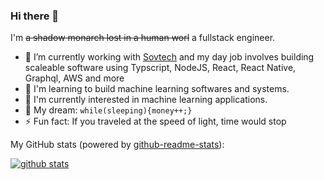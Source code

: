 ### Hi there 👋

I'm ~~a shadow monarch lost in a human worl~~ a fullstack engineer. 

- 🔭 I’m currently working with [Sovtech](https://sovtech.com) and my day job involves building scaleable software using Typscript, NodeJS, React, React Native, Graphql, AWS and more
- 🚀 I'm learning to build machine learning softwares and systems.
- 👾 I'm currently interested in machine learning applications.
- 🌭 My dream: `while(sleeping){money++;}`
- ⚡ Fun fact: If you traveled at the speed of light, time would stop

My GitHub stats (powered by [github-readme-stats](https://github.com/anuraghazra/github-readme-stats)):

[![github stats](https://github-readme-stats.vercel.app/api?username=alphaofficial&show_icons=true&hide_title=true&hide_border=true)](https://zxh.io)
